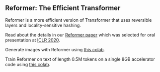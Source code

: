 ## Reformer: The Efficient Transformer

Reformer is a more efficient version of Transformer that uses reversible layers and locality-sensitive hashing.

Read about the details in our [Reformer paper](https://arxiv.org/abs/2001.04451) which was selected for oral presentation at [ICLR 2020](https://iclr.cc/Conferences/2020/).

Generate images with Reformer using [this colab](https://colab.research.google.com/github/google/trax/blob/master/trax/models/reformer/image_generation.ipynb).

Train Reformer on text of length 0.5M tokens on a single 8GB accelerator code using [this colab](https://colab.research.google.com/github/google/trax/blob/master/trax/models/reformer/text_generation.ipynb).
